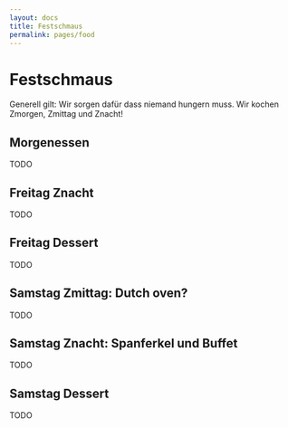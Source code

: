 ```yaml
---
layout: docs
title: Festschmaus
permalink: pages/food
---
```


# Festschmaus

Generell gilt: Wir sorgen dafür dass niemand hungern muss. Wir kochen Zmorgen, Zmittag und Znacht!

## Morgenessen

TODO

## Freitag Znacht

TODO

## Freitag Dessert

TODO

## Samstag Zmittag: Dutch oven?

TODO

## Samstag Znacht: Spanferkel und Buffet

TODO

## Samstag Dessert

TODO

